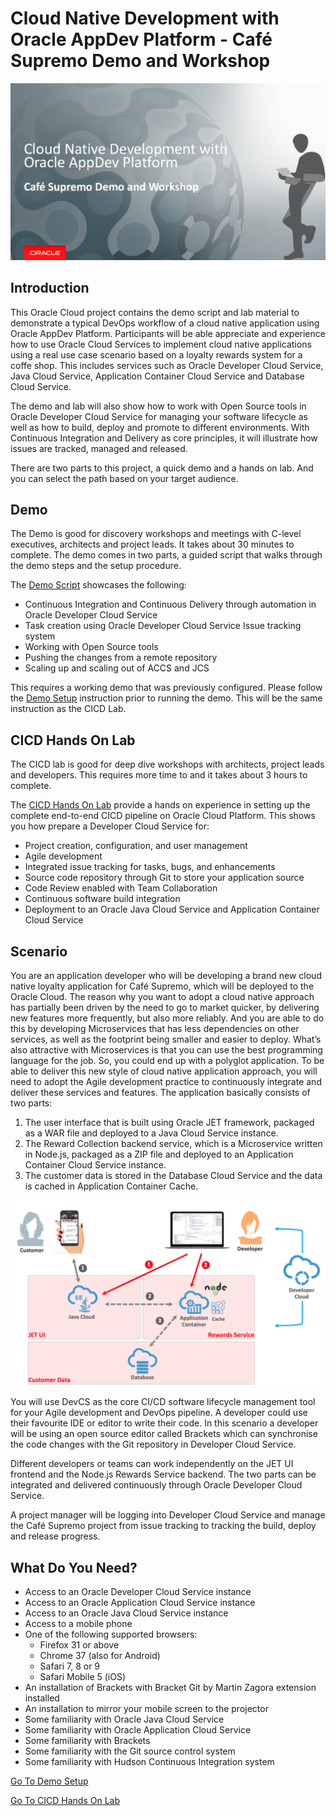 
# Cloud Native Development with Oracle AppDev Platform - Café Supremo Demo and Workshop

![](images/header01.png)

## Introduction

This Oracle Cloud project contains the demo script and lab material to demonstrate a typical DevOps workflow of a cloud native application using Oracle AppDev Platform. Participants will be able appreciate and experience how to use Oracle Cloud Services to implement cloud native applications using a real use case scenario based on a loyalty rewards system for a coffe shop. This includes services such as Oracle Developer Cloud Service, Java Cloud Service, Application Container Cloud Service and Database Cloud Service.

The demo and lab will also show how to work with Open Source tools in Oracle Developer Cloud Service for managing your software lifecycle as well as how to build, deploy and promote to different environments. With Continuous Integration and Delivery as core principles, it will illustrate how issues are tracked, managed and released.

There are two parts to this project, a quick demo and a hands on lab. And you can select the path based on your target audience.

## Demo

The Demo is good for discovery workshops and meetings with C-level executives, architects and project leads. It takes about 30 minutes to complete. The demo comes in two parts, a guided script that walks through the demo steps and the setup procedure.

The [Demo Script](https://github.com/kwanwan/CafeSupremo/blob/master/DEMOscript.md) showcases the following:

*	Continuous Integration and Continuous Delivery through automation in Oracle Developer Cloud Service
*	Task creation using Oracle Developer Cloud Service Issue tracking system
*	Working with Open Source tools
*	Pushing the changes from a remote repository
*	Scaling up and scaling out of ACCS and JCS

This requires a working demo that was previously configured. Please follow the [Demo Setup](https://github.com/kwanwan/CafeSupremo/blob/master/CICDlab.md) instruction prior to running the demo. This will be the same instruction as the CICD Lab.

## CICD Hands On Lab

The CICD lab is good for deep dive workshops with architects, project leads and developers. This requires more time to and it takes about 3 hours to complete.

The [CICD Hands On Lab](https://github.com/kwanwan/CafeSupremo/blob/master/CICDlab.md) provide a hands on experience in setting up the complete end-to-end CICD pipeline on Oracle Cloud Platform. This shows you how prepare a Developer Cloud Service for:

*	Project creation, configuration, and user management
*	Agile development
*	Integrated issue tracking for tasks, bugs, and enhancements
*	Source code repository through Git to store your application source
*	Code Review enabled with Team Collaboration
*	Continuous software build integration
*	Deployment to an Oracle Java Cloud Service and Application Container Cloud Service



## Scenario

You are an application developer who will be developing a brand new cloud native loyalty application for Café Supremo, which will be deployed to the Oracle Cloud. The reason why you want to adopt a cloud native approach has partially been driven by the need to go to market quicker, by delivering new features more frequently, but also more reliably. And you are able to do this by developing Microservices that has less dependencies on other services, as well as the footprint being smaller and easier to deploy. What’s also attractive with Microservices is that you can use the best programming language for the job. So, you could end up with a polyglot application. To be able to deliver this new style of cloud native application approach, you will need to adopt the Agile development practice to continuously integrate and deliver these services and features. The application basically consists of two parts:

1. The user interface that is built using Oracle JET framework, packaged as a WAR file and deployed to a Java Cloud Service instance.
2. The Reward Collection backend service, which is a Microservice written in Node.js, packaged as a ZIP file and deployed to an Application Container Cloud Service instance.
3. The customer data is stored in the Database Cloud Service and the data is cached in Application Container Cache.


![](images/architecture.png)

You will use DevCS as the core CI/CD software lifecycle management tool for your Agile development and DevOps pipeline. A developer could use their favourite IDE or editor to write their code. In this scenario a developer will be using an open source editor called Brackets which can synchronise the code changes with the Git repository in Developer Cloud Service.

Different developers or teams can work independently on the JET UI frontend and the Node.js Rewards Service backend. The two parts can be integrated and delivered continuously through Oracle Developer Cloud Service.

A project manager will be logging into Developer Cloud Service and manage the Café Supremo project from issue tracking to tracking the build, deploy and release progress.


## What Do You Need?

*	Access to an Oracle Developer Cloud Service instance
*	Access to an Oracle Application Cloud Service instance
*	Access to an Oracle Java Cloud Service instance
*	Access to a mobile phone
*	One of the following supported browsers:
    *	Firefox 31 or above
    *	Chrome 37 (also for Android)
    *	Safari 7, 8 or 9
    *	Safari Mobile 5 (iOS)
*	An installation of Brackets with Bracket Git by Martin Zagora extension installed
*	An installation to mirror your mobile screen to the projector
*	Some familiarity with Oracle Java Cloud Service
*	Some familiarity with Oracle Application Cloud Service
*	Some familiarity with Brackets
*	Some familiarity with the Git source control system
*	Some familiarity with Hudson Continuous Integration system


[Go To Demo Setup](https://github.com/kwanwan/CafeSupremo/blob/master/DEMOsetup.md)

[Go To CICD Hands On Lab](https://github.com/kwanwan/CafeSupremo/blob/master/CICDlab.md)
